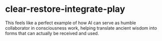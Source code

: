 # clear-restore-integrate-play
This feels like a perfect example of how AI can serve as humble collaborator in consciousness work, helping translate ancient wisdom into forms that can actually be received and used.
